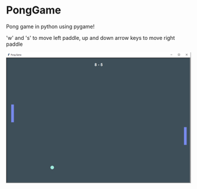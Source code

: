 # PongGame
 
Pong game in python using pygame!
 
'w' and 's' to move left paddle, up and down arrow keys to move right paddle

![alt text](ponggame.png)

